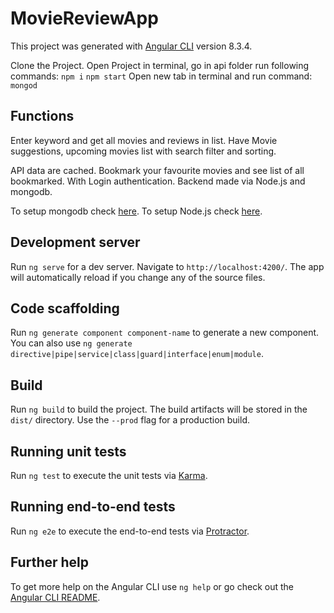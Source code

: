 # MovieReviewApp

This project was generated with [Angular CLI](https://github.com/angular/angular-cli) version 8.3.4.

Clone the Project. Open Project in terminal, go in api folder run following commands:
`npm i`
`npm start`
Open new tab in terminal and run command:
`mongod`

## Functions

Enter keyword and get all movies and reviews in list. Have Movie suggestions, upcoming movies list with search filter and sorting.

API data are cached. Bookmark your favourite movies and see list of all bookmarked.
With Login authentication. Backend made via Node.js and mongodb.

To setup mongodb check [here](https://docs.mongodb.com/v3.2/tutorial/install-mongodb-on-windows/).
To setup Node.js check [here](https://nodejs.org/en/docs/).

## Development server

Run `ng serve` for a dev server. Navigate to `http://localhost:4200/`. The app will automatically reload if you change any of the source files.

## Code scaffolding

Run `ng generate component component-name` to generate a new component. You can also use `ng generate directive|pipe|service|class|guard|interface|enum|module`.

## Build

Run `ng build` to build the project. The build artifacts will be stored in the `dist/` directory. Use the `--prod` flag for a production build.

## Running unit tests

Run `ng test` to execute the unit tests via [Karma](https://karma-runner.github.io).

## Running end-to-end tests

Run `ng e2e` to execute the end-to-end tests via [Protractor](http://www.protractortest.org/).

## Further help

To get more help on the Angular CLI use `ng help` or go check out the [Angular CLI README](https://github.com/angular/angular-cli/blob/master/README.md).
